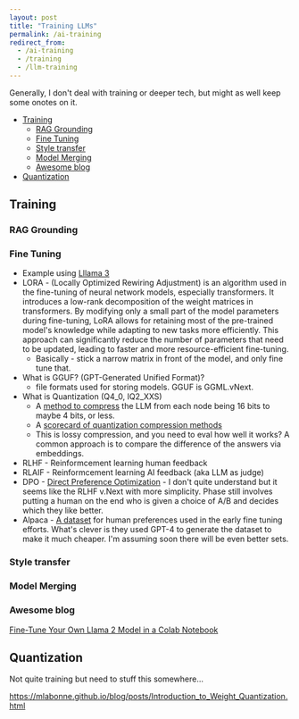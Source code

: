 ```yaml
---
layout: post
title: "Training LLMs"
permalink: /ai-training
redirect_from:
  - /ai-training
  - /training
  - /llm-training
---
```


Generally, I don't deal with training or deeper tech, but might as well keep some onotes on it.

<!-- prettier-ignore-start -->
<!-- vim-markdown-toc GFM -->

- [Training](#training)
    - [RAG Grounding](#rag-grounding)
    - [Fine Tuning](#fine-tuning)
    - [Style transfer](#style-transfer)
    - [Model Merging](#model-merging)
    - [Awesome blog](#awesome-blog)
- [Quantization](#quantization)

<!-- vim-markdown-toc -->
<!-- prettier-ignore-end -->

## Training

### RAG Grounding

### Fine Tuning

- Example using [Lllama 3](https://colab.research.google.com/drive/1efOx_rwZeF3i0YsirhM1xhYLtGNX6Fv3?usp=sharing#scrollTo=bDp0zNpwe6U_)
- LORA - (Locally Optimized Rewiring Adjustment) is an algorithm used in the fine-tuning of neural network models, especially transformers. It introduces a low-rank decomposition of the weight matrices in transformers. By modifying only a small part of the model parameters during fine-tuning, LoRA allows for retaining most of the pre-trained model's knowledge while adapting to new tasks more efficiently. This approach can significantly reduce the number of parameters that need to be updated, leading to faster and more resource-efficient fine-tuning.
  - Basically - stick a narrow matrix in front of the model, and only fine tune that.
- What is GGUF? (GPT-Generated Unified Format)?
  - file formats used for storing models. GGUF is GGML.vNext.
- What is Quantization (Q4_0, IQ2_XXS)
  - A [method to compress](https://www.reddit.com/r/LocalLLaMA/comments/1ba55rj/overview_of_gguf_quantization_methods/) the LLM from each node being 16 bits to maybe 4 bits, or less.
  - A [scorecard of quantization compression methods](https://huggingface.co/datasets/christopherthompson81/quant_exploration)
  - This is lossy compression, and you need to eval how well it works? A common approach is to compare the difference of the answers via embeddings.
- RLHF - Reinformcement learning human feedback
- RLAIF - Reinformcement learning AI feedback (aka LLM as judge)
- DPO - [Direct Preference Optimization](https://arxiv.org/pdf/2305.18290.pdf?ref=hackernoon.com) - I don't quite understand but it seems like the RLHF v.Next with more simplicity. Phase still involves putting a human on the end who is given a choice of A/B and decides which they like better.
- Alpaca - [A dataset](https://huggingface.co/datasets/yahma/alpaca-cleaned) for human preferences used in the early fine tuning efforts. What's clever is they used GPT-4 to generate the dataset to make it much cheaper. I'm assuming soon there will be even better sets.

### Style transfer

### Model Merging

### Awesome blog

[Fine-Tune Your Own Llama 2 Model in a Colab Notebook
](https://mlabonne.github.io/blog/posts/Fine_Tune_Your_Own_Llama_2_Model_in_a_Colab_Notebook.html)

## Quantization

Not quite training but need to stuff this somewhere...

https://mlabonne.github.io/blog/posts/Introduction_to_Weight_Quantization.html
